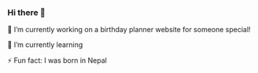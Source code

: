 ### Hi there 👋
🔭 I’m currently working on a birthday planner website for someone special!

🌱 I’m currently learning 

⚡ Fun fact: I was born in Nepal

<!--
**heyaitzskull/heyaitzskull** is a ✨ _special_ ✨ repository because its `README.md` (this file) appears on your GitHub profile.

Here are some ideas to get you started:

- 🔭 I’m currently working on ...
- 🌱 I’m currently learning ...
- 👯 I’m looking to collaborate on ...
- 🤔 I’m looking for help with ...
- 💬 Ask me about ...
- 📫 How to reach me: ...
- 😄 Pronouns: ...
- ⚡ Fun fact: ...
-->
